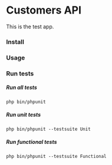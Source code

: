 # Customers API
This is the test app.

### Install




### Usage


### Run tests

##### Run all tests
`php bin/phpunit`

##### Run unit tests
`php bin/phpunit --testsuite Unit`

##### Run functional tests
`php bin/phpunit --testsuite Functional`